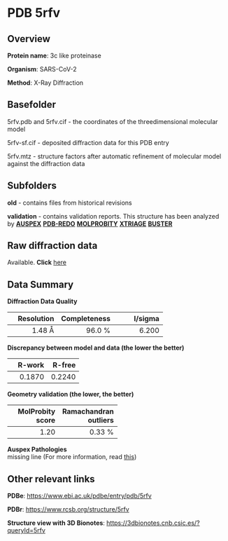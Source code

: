 # PDB 5rfv

## Overview

**Protein name**: 3c like proteinase

**Organism**: SARS-CoV-2

**Method**: X-Ray Diffraction

## Basefolder

5rfv.pdb and 5rfv.cif - the coordinates of the threedimensional molecular model

5rfv-sf.cif - deposited diffraction data for this PDB entry

5rfv.mtz - structure factors after automatic refinement of molecular model against the diffraction data

## Subfolders



**old** - contains files from historical revisions

**validation** - contains validation reports. This structure has been analyzed by [**AUSPEX**](https://github.com/thorn-lab/coronavirus_structural_task_force/tree/master/pdb/3c_like_proteinase/SARS-CoV-2/5rfv/validation/auspex) [**PDB-REDO**](https://github.com/thorn-lab/coronavirus_structural_task_force/tree/master/pdb/3c_like_proteinase/SARS-CoV-2/5rfv/validation/pdb-redo) [**MOLPROBITY**](https://github.com/thorn-lab/coronavirus_structural_task_force/tree/master/pdb/3c_like_proteinase/SARS-CoV-2/5rfv/validation/molprobity) [**XTRIAGE**](https://github.com/thorn-lab/coronavirus_structural_task_force/blob/master/pdb/3c_like_proteinase/SARS-CoV-2/5rfv/validation/Xtriage_output.log) [**BUSTER**](https://www.globalphasing.com/buster/wiki/index.cgi?Covid19Pdb5RFV) 



## Raw diffraction data

Available. **Click** [here](https://zenodo.org/record/3731531) 

## Data Summary
**Diffraction Data Quality**

|   | Resolution | Completeness| I/sigma |
|---|-------------:|----------------:|--------------:|
|   |1.48 Å|96.0  %|<img width=50/>6.200|

**Discrepancy between model and data (the lower the better)**

|   | **R-work**| **R-free**   
|---|-------------:|----------------:|           
||  0.1870|  0.2240|

**Geometry validation (the lower, the better)**

|   |**MolProbity<br>score**| **Ramachandran<br>outliers** 
|---|-------------:|----------------:|
||  1.20|  0.33 %|

**Auspex Pathologies**<br> missing line (For more information, read [this](https://github.com/thorn-lab/coronavirus_structural_task_force/blob/master/pdb/3c_like_proteinase/SARS-CoV-2/5rfv/validation/auspex/5rfv_auspex_comments.txt))

 



## Other relevant links 
**PDBe**:  https://www.ebi.ac.uk/pdbe/entry/pdb/5rfv
 
**PDBr**: https://www.rcsb.org/structure/5rfv 

**Structure view with 3D Bionotes**: https://3dbionotes.cnb.csic.es/?queryId=5rfv

